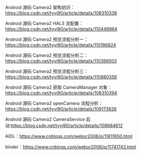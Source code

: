 
Android 源码 Camera2 架构初识：https://blog.csdn.net/tyyj90/article/details/108310338

Android 源码 Camera2 HAL3 流配置：https://blog.csdn.net/tyyj90/article/details/110449964

Android 源码 Camera2 预览流程分析一：https://blog.csdn.net/tyyj90/article/details/110186824

Android 源码 Camera2 预览流程分析二：https://blog.csdn.net/tyyj90/article/details/110398503

Android 源码 Camera2 预览流程分析三：https://blog.csdn.net/tyyj90/article/details/110880358

Android 源码 Camera2 获取 CameraManager 对象：https://blog.csdn.net/tyyj90/article/details/108310394

Android 源码 Camera2 openCamera 流程分析：https://blog.csdn.net/tyyj90/article/details/109173826

Android 源码 Camera2 CameraService 启动:https://blog.csdn.net/tyyj90/article/details/108684612

AIDL：https://www.cnblogs.com/webor2006/p/11811650.html

binder：https://www.cnblogs.com/webor2006/p/11741743.html
